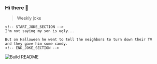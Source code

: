 ### Hi there 👋

> Weekly joke

```
<!-- START_JOKE_SECTION -->
I'm not saying my son is ugly...

But on Halloween he went to tell the neighbors to turn down their TV and they gave him some candy.
<!-- END_JOKE_SECTION -->

```

![Build README](https://github.com/ThomasTSWD/ThomasTSWD/workflows/Build%20README/badge.svg)


